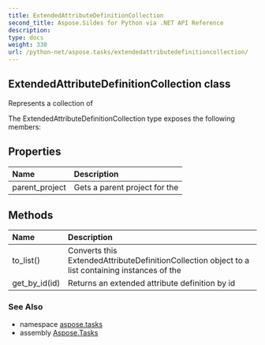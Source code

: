 ```yaml
---
title: ExtendedAttributeDefinitionCollection
second_title: Aspose.Sildes for Python via .NET API Reference
description: 
type: docs
weight: 330
url: /python-net/aspose.tasks/extendedattributedefinitioncollection/
---
```


## ExtendedAttributeDefinitionCollection class

Represents a collection of

The ExtendedAttributeDefinitionCollection type exposes the following members:
## Properties
| Name | Description |
| :- | :- |
|parent_project|Gets a parent project for the|
## Methods
| Name | Description |
| :- | :- |
|to_list()|Converts this ExtendedAttributeDefinitionCollection object to a list containing instances of the|
|get_by_id(id)|Returns an extended attribute definition by id|

### See Also

* namespace [aspose.tasks](../../aspose.tasks/)
* assembly [Aspose.Tasks](/tasks/python-net/)

